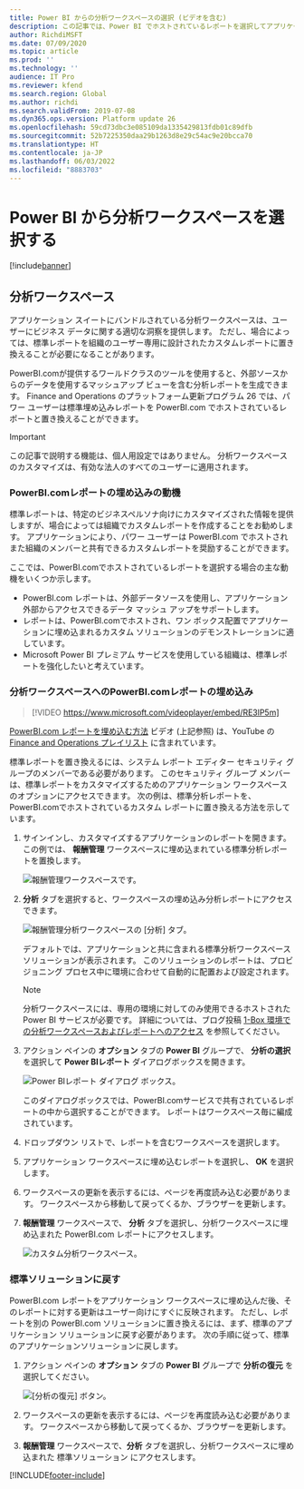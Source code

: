 ```yaml
---
title: Power BI からの分析ワークスペースの選択 (ビデオを含む)
description: この記事では、Power BI でホストされているレポートを選択してアプリケーション ワークスペースで使用する方法について説明します。
author: RichdiMSFT
ms.date: 07/09/2020
ms.topic: article
ms.prod: ''
ms.technology: ''
audience: IT Pro
ms.reviewer: kfend
ms.search.region: Global
ms.author: richdi
ms.search.validFrom: 2019-07-08
ms.dyn365.ops.version: Platform update 26
ms.openlocfilehash: 59cd73dbc3e085109da1335429813fdb01c89dfb
ms.sourcegitcommit: 52b7225350daa29b1263d8e29c54ac9e20bcca70
ms.translationtype: HT
ms.contentlocale: ja-JP
ms.lasthandoff: 06/03/2022
ms.locfileid: "8883703"
---
```

# <a name="select-analytical-workspaces-from-power-bi"></a>Power BI から分析ワークスペースを選択する

[!include[banner](../includes/banner.md)]

## <a name="analytical-workspaces"></a>分析ワークスペース

アプリケーション スイートにバンドルされている分析ワークスペースは、ユーザーにビジネス データに関する適切な洞察を提供します。 ただし、場合によっては、標準レポートを組織のユーザー専用に設計されたカスタムレポートに置き換えることが必要になることがあります。

PowerBI.comが提供するワールドクラスのツールを使用すると、外部ソースからのデータを使用するマッシュアップ ビューを含む分析レポートを生成できます。 Finance and Operations のプラットフォーム更新プログラム 26 では、パワー ユーザーは標準埋め込みレポートを PowerBI.com でホストされているレポートと置き換えることができます。

> [!IMPORTANT]
> この記事で説明する機能は、個人用設定ではありません。 分析ワークスペースのカスタマイズは、有効な法人のすべてのユーザーに適用されます。

### <a name="motivations-for-embedding-powerbicom-reports"></a>PowerBI.comレポートの埋め込みの動機

標準レポートは、特定のビジネスペルソナ向けにカスタマイズされた情報を提供しますが、場合によっては組織でカスタムレポートを作成することをお勧めします。 アプリケーションにより、パワー ユーザーは PowerBI.com でホストされまた組織のメンバーと共有できるカスタムレポートを奨励することができます。

ここでは、PowerBI.comでホストされているレポートを選択する場合の主な動機をいくつか示します。

- PowerBI.com レポートは、外部データソースを使用し、アプリケーション外部からアクセスできるデータ マッシュ アップをサポートします。
- レポートは、PowerBI.comでホストされ、ワン ボックス配置でアプリケーションに埋め込まれるカスタム ソリューションのデモンストレーションに適しています。
- Microsoft Power BI プレミアム サービスを使用している組織は、標準レポートを強化したいと考えています。

### <a name="embed-a-powerbicom-report-in-an-analytical-workspace"></a>分析ワークスペースへのPowerBI.comレポートの埋め込み

> [!VIDEO https://www.microsoft.com/videoplayer/embed/RE3lP5m]

[PowerBI.com レポートを埋め込む方法](https://www.youtube.com/watch?v=gGWuNJDoi-M&feature=youtu.be) ビデオ (上記参照) は、YouTube の [Finance and Operations プレイリスト](https://www.youtube.com/playlist?list=PLcakwueIHoT_SYfIaPGoOhloFoCXiUSyW) に含まれています。

標準レポートを置き換えるには、システム レポート エディター セキュリティ グループのメンバーである必要があります。 このセキュリティ グループ メンバーは、標準レポートをカスタマイズするためのアプリケーション ワークスペースのオプションにアクセスできます。 次の例は、標準分析レポートを、PowerBI.comでホストされているカスタム レポートに置き換える方法を示しています。

1. サインインし、カスタマイズするアプリケーションのレポートを開きます。 この例では、 **報酬管理** ワークスペースに埋め込まれている標準分析レポートを置換します。

    ![報酬管理ワークスペースです。](media/compensation-management-workspace.png)

2. **分析** タブを選択すると、ワークスペースの埋め込み分析レポートにアクセスできます。

    ![報酬管理分析ワークスペースの [分析] タブ。](media/compensation-management-analytics.png)

    デフォルトでは、アプリケーションと共に含まれる標準分析ワークスペース ソリューションが表示されます。 このソリューションのレポートは、プロビジョニング プロセス中に環境に合わせて自動的に配置および設定されます。

    > [!NOTE]
    > 分析ワークスペースには、専用の環境に対してのみ使用できるホストされた Power BI サービスが必要です。 詳細については、ブログ投稿 [1-Box 環境での分析ワークスペースおよびレポートへのアクセス](/archive/blogs/dynamicsaxbi/accessing-analytical-workspaces-on-1box-environment) を参照してください。

3. アクション ペインの **オプション** タブの **Power BI** グループで、 **分析の選択** を選択して **Power BIレポート** ダイアログボックスを開きます。

    ![Power BIレポート ダイアログ ボックス。](media/select-powerbi-report-analytics.png)

    このダイアログボックスでは、PowerBI.comサービスで共有されているレポートの中から選択することができます。 レポートはワークスペース毎に編成されています。

4. ドロップダウン リストで、レポートを含むワークスペースを選択します。
5. アプリケーション ワークスペースに埋め込むレポートを選択し、 **OK** を選択します。
6. ワークスペースの更新を表示するには、ページを再度読み込む必要があります。 ワークスペースから移動して戻ってくるか、ブラウザーを更新します。
7. **報酬管理** ワークスペースで、 **分析** タブを選択し、分析ワークスペースに埋め込まれた PowerBI.com レポートにアクセスします。

    ![カスタム分析ワークスペース。](media/custom-powerbi-report-analytics.png)

### <a name="revert-to-the-standard-solution"></a>標準ソリューションに戻す

PowerBI.com レポートをアプリケーション ワークスペースに埋め込んだ後、そのレポートに対する更新はユーザー向けにすぐに反映されます。 ただし、レポートを別の PowerBI.com ソリューションに置き換えるには、まず、標準のアプリケーション ソリューションに戻す必要があります。 次の手順に従って、標準のアプリケーションソリューションに戻します。

1. アクション ペインの **オプション** タブの **Power BI** グループで **分析の復元** を選択してください。

    ![[分析の復元] ボタン。](media/restore-powerbi-report-analytics.png)

2. ワークスペースの更新を表示するには、ページを再度読み込む必要があります。 ワークスペースから移動して戻ってくるか、ブラウザーを更新します。
3. **報酬管理** ワークスペースで、**分析** タブを選択し、分析ワークスペースに埋め込まれた 標準ソリューション にアクセスします。


[!INCLUDE[footer-include](../../../includes/footer-banner.md)]